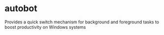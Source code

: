 # autobot
Provides a quick switch mechanism for background and foreground tasks to boost productivity on Windows systems
